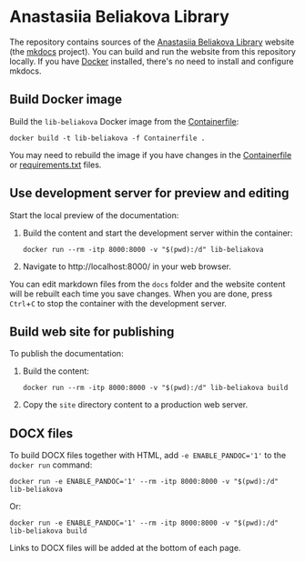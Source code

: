 # Anastasiia Beliakova Library

The repository contains sources of the [Anastasiia Beliakova Library](https://lib-beliakova.github.io/) website (the [mkdocs](https://www.mkdocs.org/) project). You can build and run the website from this repository locally. If you have [Docker](https://www.docker.com/) installed, there's no need to install and configure mkdocs.

## Build Docker image

Build the `lib-beliakova` Docker image from the [Containerfile](./Containerfile):

```cli
docker build -t lib-beliakova -f Containerfile .
```

You may need to rebuild the image if you have changes in the [Containerfile](./Containerfile) or [requirements.txt](./requirements.txt) files.

## Use development server for preview and editing

Start the local preview of the documentation:

1. Build the content and start the development server within the container:

   ```cli
   docker run --rm -itp 8000:8000 -v "$(pwd):/d" lib-beliakova
   ```

2. Navigate to http://localhost:8000/ in your web browser.

You can edit markdown files from the `docs` folder and the website content will be rebuilt each time you save changes. When you are done, press `Ctrl`+`C` to stop the container with the development server.

## Build web site for publishing

To publish the documentation:

1. Build the content:

   ```cli
   docker run --rm -itp 8000:8000 -v "$(pwd):/d" lib-beliakova build
   ```

2. Copy the `site` directory content to a production web server.

## DOCX files

To build DOCX files together with HTML, add `-e ENABLE_PANDOC='1'` to the `docker run` command:

```cli
docker run -e ENABLE_PANDOC='1' --rm -itp 8000:8000 -v "$(pwd):/d" lib-beliakova
```

Or:

```cli
docker run -e ENABLE_PANDOC='1' --rm -itp 8000:8000 -v "$(pwd):/d" lib-beliakova build
```

Links to DOCX files will be added at the bottom of each page.

